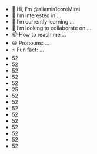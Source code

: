 - 👋 Hi, I’m @aliamia1coreMirai
- 👀 I’m interested in ...
- 🌱 I’m currently learning ...
- 💞️ I’m looking to collaborate on ...
- 📫 How to reach me ...
- 😄 Pronouns: ...
- ⚡ Fun fact: ...
- 52
- 52
- 52
- 52
- 52
- 25
- 52
- 52
- 52
- 52
- 52
- 52
- 52
- 52
- 52
  
<!---
aliamia1coreMirai/aliamia1coreMirai is a ✨ special ✨ repository because its `README.md` (this file) appears on your GitHub profile.
You can click the Preview link to take a look at your changes.
--->
